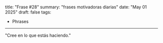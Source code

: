 title: "Frase #28"
summary: "frases motivadoras diarias"
date: "May 01 2025"
draft: false
tags:
- Phrases
---

"Cree en lo que estás haciendo."
